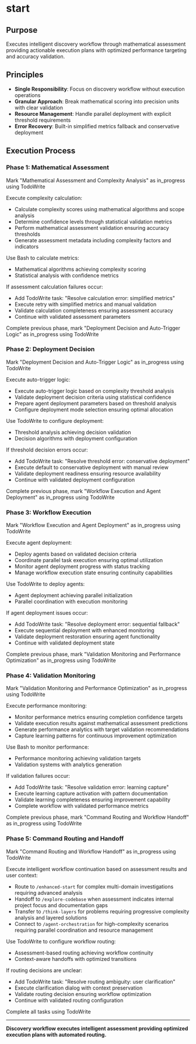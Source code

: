 # start

## Purpose

Executes intelligent discovery workflow through mathematical assessment providing actionable execution plans with optimized performance targeting and accuracy validation.

## Principles

- **Single Responsibility**: Focus on discovery workflow without execution operations
- **Granular Approach**: Break mathematical scoring into precision units with clear validation
- **Resource Management**: Handle parallel deployment with explicit threshold requirements
- **Error Recovery**: Built-in simplified metrics fallback and conservative deployment

## Execution Process

### Phase 1: Mathematical Assessment
Mark "Mathematical Assessment and Complexity Analysis" as in_progress using TodoWrite

Execute complexity calculation:
- Calculate complexity scores using mathematical algorithms and scope analysis
- Determine confidence levels through statistical validation metrics
- Perform mathematical assessment validation ensuring accuracy thresholds
- Generate assessment metadata including complexity factors and indicators

Use Bash to calculate metrics:
- Mathematical algorithms achieving complexity scoring
- Statistical analysis with confidence metrics

If assessment calculation failures occur:
- Add TodoWrite task: "Resolve calculation error: simplified metrics"
- Execute retry with simplified metrics and manual validation
- Validate calculation completeness ensuring assessment accuracy
- Continue with validated assessment parameters

Complete previous phase, mark "Deployment Decision and Auto-Trigger Logic" as in_progress using TodoWrite

### Phase 2: Deployment Decision
Mark "Deployment Decision and Auto-Trigger Logic" as in_progress using TodoWrite

Execute auto-trigger logic:
- Execute auto-trigger logic based on complexity threshold analysis
- Validate deployment decision criteria using statistical confidence
- Prepare agent deployment parameters based on threshold analysis
- Configure deployment mode selection ensuring optimal allocation

Use TodoWrite to configure deployment:
- Threshold analysis achieving decision validation
- Decision algorithms with deployment configuration

If threshold decision errors occur:
- Add TodoWrite task: "Resolve threshold error: conservative deployment"
- Execute default to conservative deployment with manual review
- Validate deployment readiness ensuring resource availability
- Continue with validated deployment configuration

Complete previous phase, mark "Workflow Execution and Agent Deployment" as in_progress using TodoWrite

### Phase 3: Workflow Execution
Mark "Workflow Execution and Agent Deployment" as in_progress using TodoWrite

Execute agent deployment:
- Deploy agents based on validated decision criteria
- Coordinate parallel task execution ensuring optimal utilization
- Monitor agent deployment progress with status tracking
- Manage workflow execution state ensuring continuity capabilities

Use TodoWrite to deploy agents:
- Agent deployment achieving parallel initialization
- Parallel coordination with execution monitoring

If agent deployment issues occur:
- Add TodoWrite task: "Resolve deployment error: sequential fallback"
- Execute sequential deployment with enhanced monitoring
- Validate deployment restoration ensuring agent functionality
- Continue with validated deployment state

Complete previous phase, mark "Validation Monitoring and Performance Optimization" as in_progress using TodoWrite

### Phase 4: Validation Monitoring
Mark "Validation Monitoring and Performance Optimization" as in_progress using TodoWrite

Execute performance monitoring:
- Monitor performance metrics ensuring completion confidence targets
- Validate execution results against mathematical assessment predictions
- Generate performance analytics with target validation recommendations
- Capture learning patterns for continuous improvement optimization

Use Bash to monitor performance:
- Performance monitoring achieving validation targets
- Validation systems with analytics generation

If validation failures occur:
- Add TodoWrite task: "Resolve validation error: learning capture"
- Execute learning capture activation with pattern documentation
- Validate learning completeness ensuring improvement capability
- Complete workflow with validated performance metrics

Complete previous phase, mark "Command Routing and Workflow Handoff" as in_progress using TodoWrite

### Phase 5: Command Routing and Handoff
Mark "Command Routing and Workflow Handoff" as in_progress using TodoWrite

Execute intelligent workflow continuation based on assessment results and user context:
- Route to `/enhanced-start` for complex multi-domain investigations requiring advanced analysis
- Handoff to `/explore-codebase` when assessment indicates internal project focus and documentation gaps
- Transfer to `/think-layers` for problems requiring progressive complexity analysis and layered solutions
- Connect to `/agent-orchestration` for high-complexity scenarios requiring parallel coordination and resource management

Use TodoWrite to configure workflow routing:
- Assessment-based routing achieving workflow continuity
- Context-aware handoffs with optimized transitions

If routing decisions are unclear:
- Add TodoWrite task: "Resolve routing ambiguity: user clarification"
- Execute clarification dialog with context preservation
- Validate routing decision ensuring workflow optimization
- Continue with validated routing configuration

Complete all tasks using TodoWrite

---

**Discovery workflow executes intelligent assessment providing optimized execution plans with automated routing.**